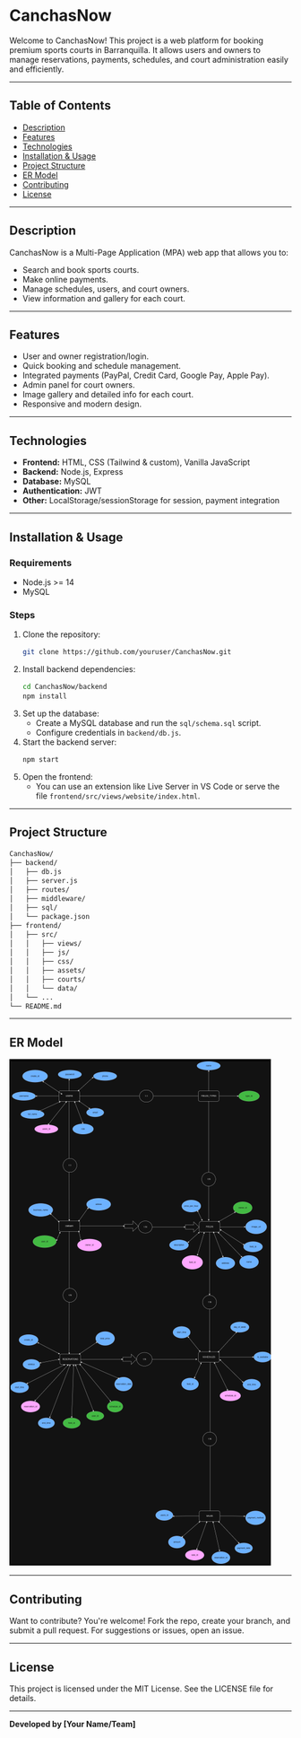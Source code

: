 
# CanchasNow

Welcome to CanchasNow! This project is a web platform for booking premium sports courts in Barranquilla. It allows users and owners to manage reservations, payments, schedules, and court administration easily and efficiently.

---

## Table of Contents
- [Description](#description)
- [Features](#features)
- [Technologies](#technologies)
- [Installation & Usage](#installation--usage)
- [Project Structure](#project-structure)
- [ER Model](#er-model)
- [Contributing](#contributing)
- [License](#license)

---

## Description
CanchasNow is a Multi-Page Application (MPA) web app that allows you to:
- Search and book sports courts.
- Make online payments.
- Manage schedules, users, and court owners.
- View information and gallery for each court.

---

## Features
- User and owner registration/login.
- Quick booking and schedule management.
- Integrated payments (PayPal, Credit Card, Google Pay, Apple Pay).
- Admin panel for court owners.
- Image gallery and detailed info for each court.
- Responsive and modern design.

---

## Technologies
- **Frontend:** HTML, CSS (Tailwind & custom), Vanilla JavaScript
- **Backend:** Node.js, Express
- **Database:** MySQL
- **Authentication:** JWT
- **Other:** LocalStorage/sessionStorage for session, payment integration

---

## Installation & Usage

### Requirements
- Node.js >= 14
- MySQL

### Steps
1. Clone the repository:
	```bash
	git clone https://github.com/youruser/CanchasNow.git
	```
2. Install backend dependencies:
	```bash
	cd CanchasNow/backend
	npm install
	```
3. Set up the database:
	- Create a MySQL database and run the `sql/schema.sql` script.
	- Configure credentials in `backend/db.js`.
4. Start the backend server:
	```bash
	npm start
	```
5. Open the frontend:
	- You can use an extension like Live Server in VS Code or serve the file `frontend/src/views/website/index.html`.

---

## Project Structure
```
CanchasNow/
├── backend/
│   ├── db.js
│   ├── server.js
│   ├── routes/
│   ├── middleware/
│   ├── sql/
│   └── package.json
├── frontend/
│   ├── src/
│   │   ├── views/
│   │   ├── js/
│   │   ├── css/
│   │   ├── assets/
│   │   ├── courts/
│   │   └── data/
│   └── ...
└── README.md
```

---

## ER Model
![ER-Model](ModeloER.png)

---


## Contributing
Want to contribute? You're welcome! Fork the repo, create your branch, and submit a pull request. For suggestions or issues, open an issue.

---

## License
This project is licensed under the MIT License. See the LICENSE file for details.

---

**Developed by [Your Name/Team]**